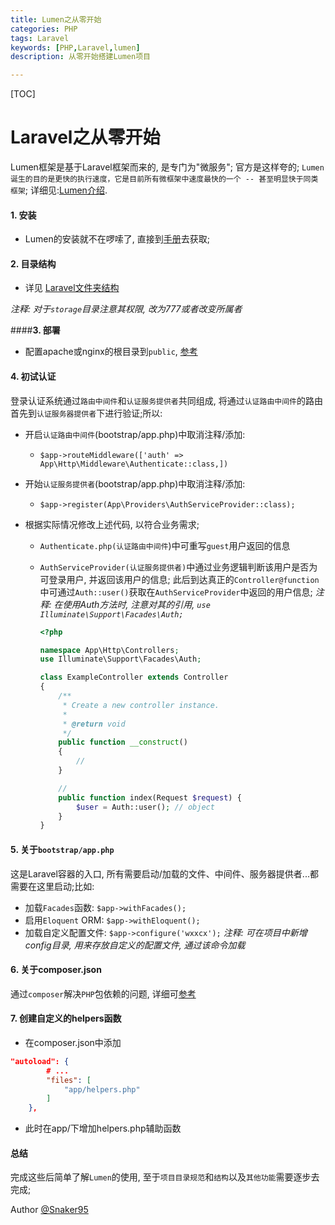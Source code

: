 ```yaml
---
title: Lumen之从零开始
categories: PHP
tags: Laravel
keywords: [PHP,Laravel,lumen]
description: 从零开始搭建Lumen项目

---
```


[TOC]



# Laravel之从零开始

Lumen框架是基于Laravel框架而来的, 是专门为"微服务"; 官方是这样夸的; `Lumen 诞生的目的是更快的执行速度，它是目前所有微框架中速度最快的一个 -- 甚至明显快于同类框架`; 详细见:[Lumen介绍](https://lumen.golaravel.com/docs/introduction/).

#### **1. 安装**

* Lumen的安装就不在啰嗦了, 直接到[手册](https://lumen.golaravel.com/docs/installation/)去获取;

#### **2. 目录结构**

* 详见 [Laravel文件夹结构](https://laravel-china.org/docs/laravel/5.6/structure)

*注释: 对于`storage`目录注意其权限, 改为777或者改变所属者*

####**3. 部署**

* 配置apache或nginx的根目录到`public`, [参考](https://laravel-china.org/docs/laravel/5.6/deployment)

#### **4. 初试认证**

登录认证系统通过`路由中间件`和`认证服务提供者`共同组成, 将通过`认证路由中间件`的路由首先到`认证服务器提供者`下进行验证;所以:

* 开启`认证路由中间件`(bootstrap/app.php)中取消注释/添加: 

  * `$app->routeMiddleware(['auth' => App\Http\Middleware\Authenticate::class,])`

* 开始`认证服务提供者`(bootstrap/app.php)中取消注释/添加:

  *  `$app->register(App\Providers\AuthServiceProvider::class);`

* 根据实际情况修改上述代码, 以符合业务需求;

  * `Authenticate.php(认证路由中间件`)中可重写`guest`用户返回的信息

  * `AuthServiceProvider(认证服务提供者)`中通过业务逻辑判断该用户是否为可登录用户, 并返回该用户的信息; 此后到达真正的`Controller@function`中可通过`Auth::user()`获取在`AuthServiceProvider`中返回的用户信息; *注释: 在使用Auth方法时, 注意对其的引用, `use Illuminate\Support\Facades\Auth;`*

    ```php
    <?php

    namespace App\Http\Controllers;
    use Illuminate\Support\Facades\Auth;

    class ExampleController extends Controller
    {
        /**
         * Create a new controller instance.
         *
         * @return void
         */
        public function __construct()
        {
            //
        }

        //
        public function index(Request $request) {
    		$user = Auth::user(); // object
        }
    }
    ```


#### **5. 关于`bootstrap/app.php`**

这是Laravel容器的入口, 所有需要启动/加载的文件、中间件、服务器提供者...都需要在这里启动;比如:

* 加载`Facades`函数: `$app->withFacades();`
* 启用`Eloquent` ORM: `$app->withEloquent();`
* 加载自定义配置文件: `$app->configure('wxxcx');` *注释: 可在项目中新增config目录, 用来存放自定义的配置文件, 通过该命令加载*

#### **6. 关于composer.json**

通过`composer`解决`PHP`包依赖的问题, 详细可[参考](http://docs.phpcomposer.com/00-intro.html)

#### **7. 创建自定义的helpers函数**

* 在composer.json中添加

```json
"autoload": {
        # ...
        "files": [
            "app/helpers.php"
        ]
    },
```

* 此时在app/下增加helpers.php辅助函数

#### **总结**

完成这些后简单了解`Lumen`的使用, 至于`项目目录规范`和`结构`以及`其他功能`需要逐步去完成;

Author [@Snaker95][1]

[1]: http://www.sharedsea.com